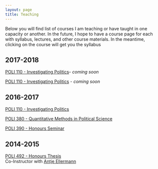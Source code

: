 ```yaml
---
layout: page
title: Teaching
---
```


Below you will find list of courses I am teaching or have taught in one capacity or another. In the future, I hope to have a course page for each with syllabus, lectures, and other course materials. In the meantime, clicking on the course will get you the syllabus

## 2017-2018
[POLI 110 - Investigating Politics]()- *coming soon*<br>

[POLI 110 - Investigating Politics]() - *coming soon*<br>


## 2016-2017

[POLI 110 - Investigating Politics](http:\\www.charlesbreton.ca\teaching\POLI110-Breton.pdf)<br>

[POLI 380 - Quantitative Methods in Political Science]()<br>

[POLI 390 - Honours Seminar]()<br>

## 2014-2015
[POLI 492 - Honours Thesis]()<br>Co-Instructor with <a href="http://www.politics.ubc.ca/about-us/faculty-members/bfont-color-blue-full-time-facultyfontb/antje-ellermann.html" class="external">Antje Ellermann</a>



